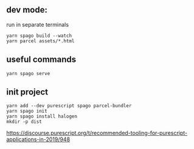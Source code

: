 ## dev mode:
run in separate terminals
```
yarn spago build --watch
yarn parcel assets/*.html
```
## useful commands
```
yarn spago serve
```

## init project
```
yarn add --dev purescript spago parcel-bundler
yarn spago init
yarn spago install halogen
mkdir -p dist
```
https://discourse.purescript.org/t/recommended-tooling-for-purescript-applications-in-2019/948
